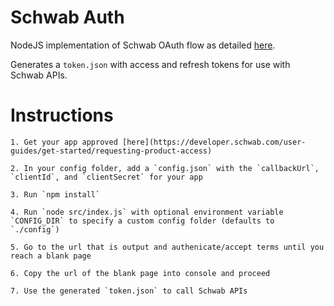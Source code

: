 # Schwab Auth

NodeJS implementation of Schwab OAuth flow as detailed [here](https://developer.schwab.com/user-guides/get-started/authenticate-with-oauth).

Generates a `token.json` with access and refresh tokens for use with Schwab APIs.


# Instructions
	1. Get your app approved [here](https://developer.schwab.com/user-guides/get-started/requesting-product-access)

	2. In your config folder, add a `config.json` with the `callbackUrl`, `clientId`, and `clientSecret` for your app

	3. Run `npm install`

	4. Run `node src/index.js` with optional environment variable `CONFIG_DIR` to specify a custom config folder (defaults to `./config`)

	5. Go to the url that is output and authenicate/accept terms until you reach a blank page

	6. Copy the url of the blank page into console and proceed

	7. Use the generated `token.json` to call Schwab APIs
